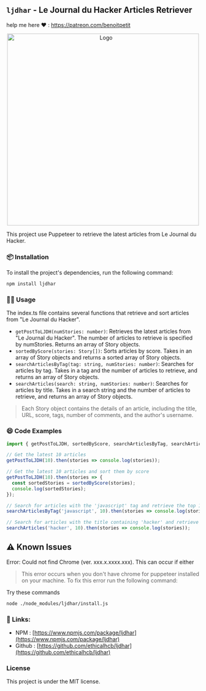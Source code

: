 ## `ljdhar` - Le Journal du Hacker Articles Retriever

help me here ❤️ : https://patreon.com/benoitpetit

<p align="center">
    <img src="https://raw.githubusercontent.com/ethicalhcb/ljdhar/master/logo.png" alt="Logo" width="500">
</p>

This project use Puppeteer to retrieve the latest articles from Le Journal du Hacker.

### 📦 Installation

To install the project's dependencies, run the following command:

```bash
npm install ljdhar
```

### 👨‍💻 Usage

The index.ts file contains several functions that retrieve and sort articles from "Le Journal du Hacker".

- `getPostToLJDH(numStories: number)`: Retrieves the latest articles from "Le Journal du Hacker". The number of articles to retrieve is specified by numStories. Returns an array of Story objects.
- `sortedByScore(stories: Story[])`: Sorts articles by score. Takes in an array of Story objects and returns a sorted array of Story objects.
- `searchArticlesByTag(tag: string, numStories: number)`: Searches for articles by tag. Takes in a tag and the number of articles to retrieve, and returns an array of Story objects.
- `searchArticles(search: string, numStories: number)`: Searches for articles by title. Takes in a search string and the number of articles to retrieve, and returns an array of Story objects.



> Each Story object contains the details of an article, including the title, URL, score, tags, number of comments, and the author's username.

### 😄 Code Examples 

```javascript
import { getPostToLJDH, sortedByScore, searchArticlesByTag, searchArticles } from 'ljdhar';

// Get the latest 10 articles
getPostToLJDH(10).then(stories => console.log(stories));

// Get the latest 10 articles and sort them by score
getPostToLJDH(10).then(stories => {
  const sortedStories = sortedByScore(stories);
  console.log(sortedStories);
});

// Search for articles with the 'javascript' tag and retrieve the top 10
searchArticlesByTag('javascript', 10).then(stories => console.log(stories));

// Search for articles with the title containing 'hacker' and retrieve the top 10
searchArticles('hacker', 10).then(stories => console.log(stories));
```


## ⚠️ Known Issues
Error: Could not find Chrome (ver. xxx.x.xxxx.xxx). This can occur if either

> This error occurs when you don't have chrome for puppeteer installed on your machine. To fix this error run the following command:


Try these commands

```bash
node ./node_modules/ljdhar/install.js
```

### 🔗 Links:
- NPM : [https://www.npmjs.com/package/ljdhar](https://www.npmjs.com/package/ljdhar)
- Github : [https://github.com/ethicalhcb/ljdhar](https://github.com/ethicalhcb/ljdhar)

### License

This project is under the MIT license.
